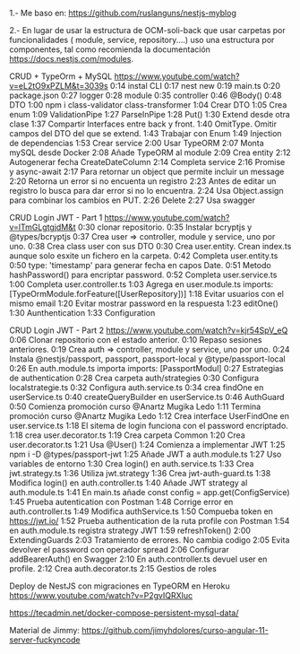 1.- Me baso en:
https://github.com/ruslanguns/nestjs-myblog


2.- En lugar de usar la estructura de OCM-soli-back que usar carpetas por funcionalidades ( module, service, repository....) uso una estructura por componentes, tal como recomienda la documentación https://docs.nestjs.com/modules.


CRUD + TypeOrm + MySQL
https://www.youtube.com/watch?v=eL2tO9xPZLM&t=3039s
0:14 instal CLI
0:17 nest new
0:19 main.ts
0:20 package.json
0:27 logger
0:28 module
0:35 controller
0:46 @Body()
0:48 DTO
1:00 npm i class-validator class-transformer
1:04 Crear DTO 
1:05 Crea enum 
1:09 ValidationPipe 
1:27 ParseInPipe 
1:28 Put() 
1:30 Extend desde otra clase 
1:37 Compartir Interfaces entre back y front. 
1:40 OmitType. Omitir campos del DTO del que se extend.
1:43 Trabajar con Enum 
1:49 Injection de dependencias 
1:53 Crear service 
2:00 Usar TypeORM 
2:07 Monta mySQL desde Docker 
2:08 Añade TypeORM al module 
2:09 Crea entity 
2:12 Autogenerar fecha CreateDateColumn
2:14 Completa service
2:16 Promise y async-await
2:17 Para retornar un object que permite incluir un message
2:20 Retorna un error si no encuenta un registro
2:23 Antes de editar un registro lo busca para dar error si no lo encuentra.
2:24 Usa Object.assign para combinar los cambios en PUT.
2:26 Delete
2:27 Usa swagger 


CRUD Login JWT - Part 1
https://www.youtube.com/watch?v=lTmGLgtgjdM&t
0:30 clonar repositorio.
0:35 Instalar bcryptjs y @types/bcryptjs
0:37 Crea user => controller, module y service, uno por uno.
0:38 Crea class user con sus DTO
0:30 Crea user.entity. Crean index.ts aunque solo esxite un fichero en la carpeta.
0:42 Completa user.entity.ts
0:50 type: 'timestamp' para generar fecha en capos Date.
0:51 Metodo hashPassword() para encriptar password.
0:52 Completa user.service.ts
1:00 Completa user.controller.ts
1:03 Agrega en user.module.ts imports: [TypeOrmModule.forFeature([UserRepository])]
1:18 Evitar usuarios con el mismo email
1:20 Evitar mostrar password en la respuesta
1:23 editOne()
1:30 Aunthentication
1:33 Configuration


CRUD Login JWT - Part 2
https://www.youtube.com/watch?v=kjr54SpV_eQ
0:06 Clonar repositorio con el estado anterior.
0:10 Repaso sesiones anteriores.
0:19 Crea auth => controller, module y service, uno por uno.
0:24 Instala @nestjs/passport, passport, passport-local y @type/passport-local
0:26 En auth.module.ts importa  imports: [PassportModul]
0:27 Estrategias de authentication
0:28 Crea carpeta auth/strategies
0:30 Configura localstrategie.ts
0:32 Configura auth.service.ts
0:34 crea findOne en userService.ts
0:40 createQueryBuilder en userService.ts
0:46 AuthGuard
0:50 Comienza promoción curso @Anartz Mugika Ledo
1:11 Termina promoción curso @Anartz Mugika Ledo
1:12 Crea interface UserFindOne en user.service.ts
1:18 El sitema de login funciona con el password encriptado.
1:18 crea user.decorator.ts
1:19 Crea carpeta Common
1:20 Crea user.decorator.ts
1:21 Usa @User()
1:24 Comienza a implementar JWT
1:25 npm i -D @types/passport-jwt
1:25 Añade JWT a auth.module.ts
1:27 Uso variables de entorno
1:30 Crea login() en auth.service.ts
1:33 Crea jwt.strategy.ts
1:36 Utiliza jwt.strategy
1:36 Crea jwt-auth-guard.ts
1:38 Modifica login() en auth.controller.ts
1:40 Añade JWT strategy al auth.module.ts
1:41 En main.ts añade  const config = app.get(ConfigService) 
1:45 Prueba autentication con Postman
1:48 Corrige error en auth.controller.ts
1:49 Modifica authService.ts
1:50 Compueba token en https://jwt.io/
1:52 Prueba authentication de la ruta profile con Postman
1:54 en auth.module.ts registra strategy JWT
1:59 refreshToken()
2:00 ExtendingGuards
2:03 Tratamiento de errores. No cambia codigo
2:05 Evita devolver el password con operador spread
2:06 Configurar addBearerAuth() en Swagger
2:10 En auth.controller.ts devuel user en profile.
2:12 Crea auth.decorator.ts
2:15 Gestios de roles


































Deploy de NestJS con migraciones en TypeORM en Heroku
https://www.youtube.com/watch?v=P2gvIQRXIuc





https://tecadmin.net/docker-compose-persistent-mysql-data/





Material de Jimmy:
https://github.com/jimyhdolores/curso-angular-11-server-fuckyncode